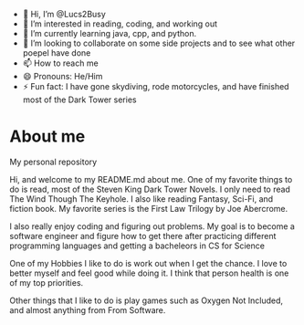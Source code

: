 - 👋 Hi, I’m @Lucs2Busy
- 👀 I’m interested in reading, coding, and working out
- 🌱 I’m currently learning java, cpp, and python.
- 💞️ I’m looking to collaborate on some side projects and to see what other poepel have done
- 📫 How to reach me 
- 😄 Pronouns: He/Him
- ⚡ Fun fact: I have gone skydiving, rode motorcycles, and have finished most of the Dark Tower series

# About me
My personal repository 

Hi, and welcome to my README.md about me.
One of my favorite things to do is read, most of the Steven King Dark Tower Novels. I only need to read The Wind Though The Keyhole. I also like reading Fantasy, Sci-Fi, and fiction book. My favorite series is the First Law Trilogy by Joe Abercrome.

I also really enjoy coding and figuring out problems. My goal is to become a software engineer and figure how to get there after practicing different programming languages and getting a bacheleors in CS for Science

One of my Hobbies I like to do is work out when I get the chance. I love to better myself and feel good while doing it. I think that person health is one of my top priorities.

Other things that I like to do is play games such as Oxygen Not Included, and almost anything from From Software.
